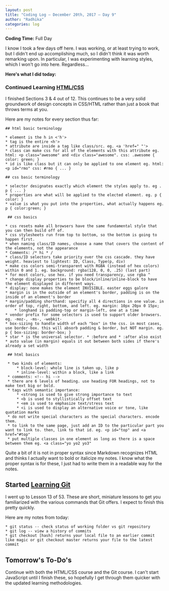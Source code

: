 ```yaml
---
layout: post
title: "Coding Log — December 20th, 2017 — Day 9"
author: "Radhika"
categories: log
---
```


**Coding Time:** Full Day

I know I took a few days off here. I was working, or at least trying to work, but I didn't end up accomplishing much, so I didn't think it was worth remarking upon. In particular, I was experimenting with learning styles, which I won't go into here. Regardless...

**Here's what I did today:**

### Continued Learning [HTML/CSS](https://learn.shayhowe.com/html-css/)

I finished Sections 3 & 4 out of 12. This continues to be a very solid groundwork of design concepts in CSS/HTML rather than just a book that throws terms at you.

Here are my notes for every section thus far:

```
## html basic terminology

* element is the h in <'h'>
* tag is the entire <h'>
* attribute are inside a tag like class/src. eg. <a 'href=" "'>
* class can make css for all of the elements with this attribute eg. html: <p class="awesome" and <div class="awesome". css: .awesome { color: green; }
* id is like class but it can only be applied to one element eg. html: <p id="rmo" css: #rmo { ... }

## css basic terminology

* selector designates exactly which element the styles apply to. eg . p { ... }
* properties are what will be applied to the elected element. eg. p { color: }
* value is what you put into the properties, what actually happens eg. p { color:green; }

 ## css basics

* css resets make all browsers have the same fundamental style that you can then build off of.
* css stylesheets run from top to bottom, so the bottom is going to happen first.
* when naming class/ID names, choose a name that covers the content of the elements, not the appearance
* Comments: /* hi * /
* class/ID selectors take priority over the css cascade. they have weight. heaviest to lightest: ID, Class, Type(p, div)
* make css colors semi-transparent with RGBA (instead of hex colors) within 0 and 1. eg. background: rgba(128, 0, 0, .25) (last part)
* for most colors, use hex. if you need transparency, use rgba ^
* change display properties to be block/inline/inline-block to have the element displayed in different ways.
* display: none makes the element INVISIBLE. easter eggs galore
* margin is in the outside of an element's border, padding is on the inside of an element's border
* margin/padding shorthand: specifiy all 4 directions in one value. in order of top, right, bottom, and left. eg. margin: 10px 20px 0 15px;
	* longhand is padding-top or margin-left, one at a time
* vendor prefix for some selectors is used to support older browsers. eg. -moz-, -ms-, -webkit-
* box-sizing to handle width of each "box" in the css. in most cases, use border-box. this will absorb padding & border, but NOT margin. eg. p { box-sizing: border-box; }
* star * is the universal selector. * :before and * :after also exist
* auto value (in margin) equals it out between both sides if there's already a set width

 ## html basics

 * two kinds of elements:
	 * block-level: whole line is taken up, like p
	 * inline-level: within a block, like a link
 * comments: <!-- hi -->
 * there are 6 levels of heading. use heading FOR headings, not to make text big or bold.
 * tags with semantic importance:
	 * <strong is used to give strong importance to text
	 * <b is used to styllistically offset text
	 * <em is used to emphasize text/stress text
	 * <i is used to display an alternative voice or tone, like quotation marks
 * do not write special characters as the special characters. encode them.
 * to link to the same page, just add an ID to the particular part you want to link to. then, link to that id. eg. <p id="top" and <a href="#top"
 * put multiple classes in one element as long as there is a space between them eg. <a class="yo yo2 yo3"
```

Quite a bit of it is not in proper syntax since Markdown recognizes HTML and thinks I actually want to bold or italicize my notes. I know what the proper syntax is for these, I just had to write them in a readable way for the notes.

## Started [Learning Git](http://gitimmersion.com)

I went up to Lesson 13 of 53. These are short, miniature lessons to get you familiarized with the various commands that Git offers. I expect to finish this pretty quickly.

Here are my notes from today:

```
* git status -- check status of working folder vs git repository
* git log -- view a history of commits
* git checkout [hash] returns your local file to an earlier commit like magic or git checkout master returns your file to the latest commit
```

## Tomorrow's To-Do's

Continue with both the HTML/CSS course and the Git course. I can't start JavaScript until I finish these, so hopefully I get through them quicker with the updated learning methodologies. 
